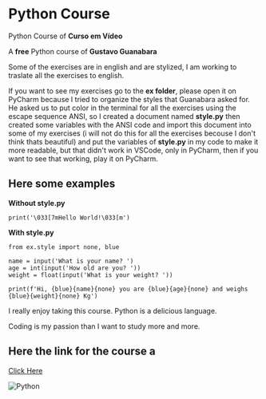 # Python Course
 Python Course of **Curso em Vídeo**
 
 A **free** Python course of **Gustavo Guanabara**
 
 Some of the exercises are in english and are stylized, I am working to traslate all the exercises to english.
 
 If you want to see my exercises go to the **ex folder**, please open it on PyCharm because I tried to organize the styles that Guanabara asked for. He asked us to put color in the terminal for all the exercises using the escape sequence ANSI, so I created a document named **style.py** then created some variables with the ANSI code and import this document into some of my exercises (i will not do this for all the exercises becouse I don't think thats beautiful) and put the variables of **style.py** in my code to make it more readable, but that didn't work in VSCode, only in PyCharm, then if you want to see that working, play it on PyCharm.
 
 ## Here some examples
 
 **Without style.py**
 
`print('\033[7mHello World!\033[m')`
 
 **With style.py**
 ```
 from ex.style import none, blue

name = input('What is your name? ')
age = int(input('How old are you? '))
weight = float(input('What is your weight? '))

print(f'Hi, {blue}{name}{none} you are {blue}{age}{none} and weighs {blue}{weight}{none} Kg')
```
 
 I really enjoy taking this course. Python is a delicious language.
 
 Coding is my passion than I want to study more and more.
 
 ## Here the link for the course a
 
 [Click Here](https://www.youtube.com/playlist?list=PLHz_AreHm4dlKP6QQCekuIPky1CiwmdI6)
 
 ![Python](https://camo.githubusercontent.com/888e388801f947dec7c3d843942c277af25fe2b1aed1821542c4e711f210312a/68747470733a2f2f75706c6f61642e77696b696d656469612e6f72672f77696b6970656469612f636f6d6d6f6e732f7468756d622f632f63332f507974686f6e2d6c6f676f2d6e6f746578742e7376672f37363870782d507974686f6e2d6c6f676f2d6e6f746578742e7376672e706e67)
